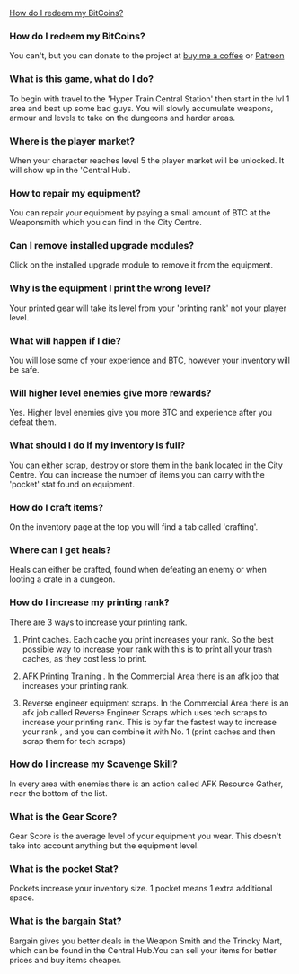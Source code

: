 [How do I redeem my BitCoins?](#how-do-i-redeem-my-bitcoins)

### How do I redeem my BitCoins?
You can't, but you can donate to the project at [buy me a coffee](https://www.buymeacoffee.com/cybercodeonline) or [Patreon](https://www.patreon.com/cybercodeonline)

### What is this game, what do I do?
To begin with travel to the 'Hyper Train Central Station' then start in the lvl 1 area and beat up some bad guys. You will slowly accumulate weapons, armour and levels to take on the dungeons and harder areas.

### Where is the player market?
When your character reaches level 5 the player market will be unlocked. It will show up in the 'Central Hub'. 

### How to repair my equipment?
You can repair your equipment by paying a small amount of BTC at the Weaponsmith which you can find in the City Centre.

### Can I remove installed upgrade modules?
Click on the installed upgrade module to remove it from the equipment.

### Why is the equipment I print the wrong level?
Your printed gear will take its level from your 'printing rank' not your player level.

### What will happen if I die?
You will lose some of your experience and BTC, however your inventory will be safe.

### Will higher level enemies give more rewards?
Yes. Higher level enemies give you more BTC and experience after you defeat them.

### What should I do if my inventory is full?
You can either scrap, destroy or store them in the bank located in the City Centre. You can increase the number of items you can carry with the 'pocket' stat found on equipment.

### How do I craft items?
On the inventory page at the top you will find a tab called 'crafting'.

### Where can I get heals?
Heals can either be crafted, found when defeating an enemy or when looting a crate in a dungeon.

### How do I increase my printing rank?
There are 3 ways to increase your printing rank.  

1. Print caches. Each cache you print increases your rank. So the best possible way to increase your rank with this is to print all your trash caches, as they cost less to print.  

2. AFK Printing Training . In the Commercial Area there is an afk job that increases your printing rank.  

3. Reverse engineer equipment scraps. In the Commercial Area there is an afk job called Reverse Engineer Scraps which uses tech scraps to increase your printing rank. This is by far the fastest way to increase your rank , and you can combine it with No. 1 (print caches and then scrap them for tech scraps)

### How do I increase my Scavenge Skill?
In every area with enemies there is an action called AFK Resource Gather, near the bottom of the list.

### What is the Gear Score?
Gear Score is the average level of your equipment you wear. This doesn't take into account anything but the equipment level.

### What is the pocket Stat?
Pockets increase your inventory size. 1 pocket means 1 extra additional space.

### What is the bargain Stat?
Bargain gives you better deals in the Weapon Smith and the Trinoky Mart, which can be found in the Central Hub.You can sell your items for better prices and buy items cheaper.
